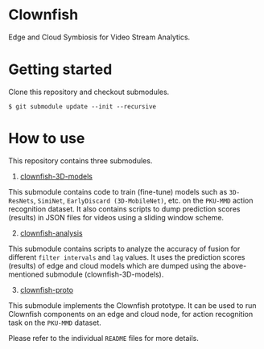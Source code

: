 # Clownfish
Edge and Cloud Symbiosis for Video Stream Analytics.

# Getting started

Clone this repository and checkout submodules.
```
$ git submodule update --init --recursive
```

# How to use

This repository contains three submodules. 

1. [clownfish-3D-models](https://github.com/vnigade/clownfish-3D-models/tree/4cf31154fb57dff89035661ed665ed4ada444968)

This submodule contains code to train (fine-tune) models such as `3D-ResNets`, `SimiNet`, `EarlyDiscard (3D-MobileNet)`, etc. on the `PKU-MMD` action recognition dataset. It also contains scripts to dump prediction scores (results) in JSON files for videos using a sliding window scheme.

2. [clownfish-analysis](https://github.com/vnigade/clownfish-analysis/tree/fbb472d13c5d2c538f376f33e952ffdeb9ec4023)

This submodule contains scripts to analyze the accuracy of fusion for different `filter intervals` and `lag` values. It uses the prediction scores (results) of edge and cloud models which are dumped using the above-mentioned submodule (clownfish-3D-models).

3. [clownfish-proto](https://github.com/vnigade/clownfish-proto/tree/cea32be5850ba9a07f8ee5e2b6ec6ce4abacc9fc)

This submodule implements the Clownfish prototype. It can be used to run Clownfish components on an edge and cloud node, for action recognition task on the `PKU-MMD` dataset.


Please refer to the individual `README` files for more details.



